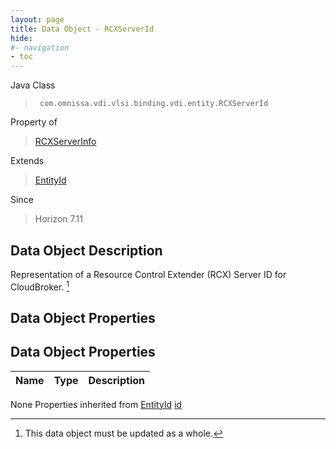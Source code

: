 ```yaml
---
layout: page
title: Data Object - RCXServerId
hide:
#- navigation
- toc
---
```








Java Class
> ` com.omnissa.vdi.vlsi.binding.vdi.entity.RCXServerId`

Property of
> [RCXServerInfo](vdi.infrastructure.RCX.RCXServerInfo.md#field_detail)

Extends
> [EntityId](vdi.EntityId.md)

Since
> Horizon 7.11


## Data Object Description

Representation of a Resource Control Extender (RCX) Server ID for CloudBroker.
 [^167]



## Data Object Properties

## Data Object Properties

 Name | Type | Description
:---|:---:|:---
None
Properties inherited from [EntityId](vdi.EntityId.md)
[id](vdi.EntityId.md#id)


 


[^167]: This data object must be updated as a whole.